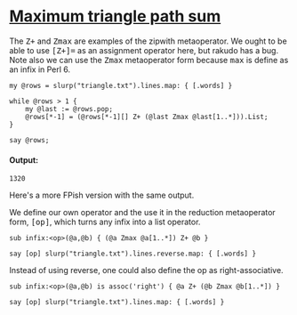 [1]: http://rosettacode.org/wiki/Maximum_triangle_path_sum

# [Maximum triangle path sum][1]

The <tt>Z+</tt> and <tt>Zmax</tt> are examples of the zipwith metaoperator. We ought to be able to use <tt>[Z+]=</tt> as an assignment operator here, but rakudo has a bug. Note also we can use the <tt>Zmax</tt> metaoperator form because <tt>max</tt> is define as an infix in Perl 6.

```perl6
my @rows = slurp("triangle.txt").lines.map: { [.words] }
 
while @rows > 1 {
    my @last := @rows.pop;
    @rows[*-1] = (@rows[*-1][] Z+ (@last Zmax @last[1..*])).List;
}
 
say @rows;
```

#### Output:
```
1320
```


Here's a more FPish version with the same output.



We define our own operator and the use it in the reduction metaoperator form, <tt>[op]</tt>, which turns any infix into a list operator.

```perl6
sub infix:<op>(@a,@b) { (@a Zmax @a[1..*]) Z+ @b }
 
say [op] slurp("triangle.txt").lines.reverse.map: { [.words] }
```


Instead of using reverse, one could also define the op as right-associative.

```perl6
sub infix:<op>(@a,@b) is assoc('right') { @a Z+ (@b Zmax @b[1..*]) }
 
say [op] slurp("triangle.txt").lines.map: { [.words] }
```